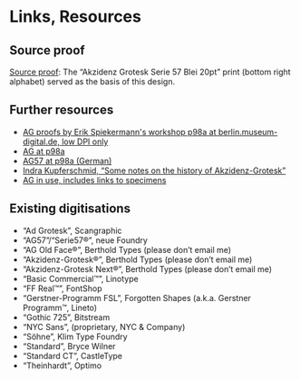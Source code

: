 # Links, Resources

## Source proof
[Source proof](https://berlin.museum-digital.de/object/109790): The “Akzidenz Grotesk Serie 57 Blei 20pt” print (bottom right alphabet) served as the basis of this design.

## Further resources
- [AG proofs by Erik Spiekermann's workshop p98a at berlin.museum-digital.de, low DPI only](https://berlin.museum-digital.de/objects?s=institution:17%20collection:815%20~name:Akzidenz%20Grotesk)
- [AG at p98a](https://www.p98a.com/collection/typefaces-akzidenz-grotesk)
- [AG57 at p98a (German)](https://www.p98a.com/collection/ag57)
- [Indra Kupferschmid, “Some notes on the history of Akzidenz-Grotesk”](http://kupferschrift.de/cms/2012/04/ag/)
- [AG in use, includes links to specimens](https://fontsinuse.com/typefaces/76/akzidenz-grotesk)

## Existing digitisations
- “Ad Grotesk”, Scangraphic
- “AG57”/“Serie57®”, neue Foundry
- “AG Old Face®”, Berthold Types (please don’t email me)
- “Akzidenz-Grotesk®”, Berthold Types (please don’t email me)
- “Akzidenz-Grotesk Next®”, Berthold Types (please don’t email me)
- “Basic Commercial™”, Linotype
- “FF Real™”, FontShop
- “Gerstner-Programm FSL”, Forgotten Shapes (a.k.a. Gerstner Programm™, Lineto)
- “Gothic 725”, Bitstream
- “NYC Sans”, (proprietary, NYC & Company)
- “Söhne”, Klim Type Foundry
- “Standard”, Bryce Wilner
- “Standard CT”, CastleType
- “Theinhardt”, Optimo


